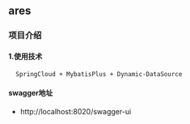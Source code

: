 ## ares

### 项目介绍

#### 1.使用技术

````
  SpringCloud + MybatisPlus + Dynamic-DataSource
````

#### swagger地址

- http://localhost:8020/swagger-ui